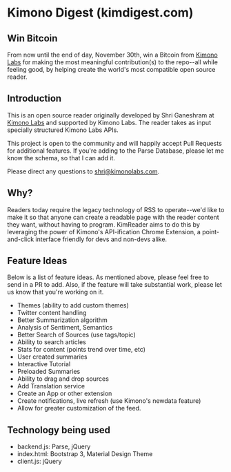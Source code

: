 Kimono Digest (kimdigest.com)
============
## Win Bitcoin

From now until the end of day, November 30th, win a Bitcoin from [Kimono Labs](www.kimonolabs.com) for making the most meaningful contribution(s) to the repo--all while feeling good, by helping create the world's most compatible open source reader.

## Introduction

This is an open source reader originally developed by Shri Ganeshram at [Kimono Labs](www.kimonolabs.com) and supported by Kimono Labs. The reader takes as input specially structured Kimono Labs APIs. 

This project is open to the community and will happily accept Pull Requests for additional features. If you're adding to the Parse Database, please let me know the schema, so that I can add it.

Please direct any questions to [shri@kimonolabs.com](mailto:shri@kimonolabs.com).

## Why?

Readers today require the legacy technology of RSS to operate--we'd like to make it so that anyone can create a readable page with the reader content they want, without having to program. KimReader aims to do this by leveraging the power of Kimono's API-ification Chrome Extension, a point-and-click interface friendly for devs and non-devs alike.

## Feature Ideas

Below is a list of feature ideas. As mentioned above, please feel free to send in a PR to add. Also, if the feature will take substantial work, please let us know that you're working on it.

* Themes (ability to add custom themes)
* Twitter content handling
* Better Summarization algorithm
* Analysis of Sentiment, Semantics
* Better Search of Sources (use tags/topic)
* Ability to search articles
* Stats for content (points trend over time, etc)
* User created summaries
* Interactive Tutorial
* Preloaded Summaries
* Ability to drag and drop sources
* Add Translation service
* Create an App or other extension
* Create notifications, live refresh (use Kimono's newdata feature)
* Allow for greater customization of the feed.

## Technology being used

* backend.js: Parse, jQuery
* index.html: Bootstrap 3, Material Design Theme
* client.js: jQuery
